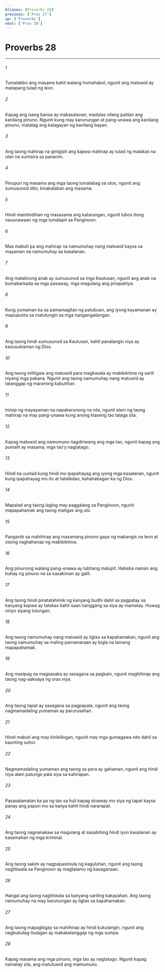 ```yaml
---
Aliases: [Proverbs 28]
previous: ['Prov 27']
up: ['Proverbs']
next: ['Prov 29']
---
```

# Proverbs 28

***

###### 1
Tumatakbo ang masama kahit walang humahabol, ngunit ang matuwid ay matapang tulad ng leon. 

###### 2
Kapag ang isang bansa ay makasalanan, madalas nilang palitan ang kanilang pinuno. Ngunit kung may karunungan at pang-unawa ang kanilang pinuno, matatag ang kalagayan ng kanilang bayan. 

###### 3
Ang taong mahirap na ginigipit ang kapwa mahirap ay tulad ng malakas na ulan na sumisira sa pananim. 

###### 4
Pinupuri ng masama ang mga taong lumalabag sa utos, ngunit ang sumusunod dito, kinakalaban ang masama. 

###### 5
Hindi maintindihan ng masasama ang katarungan, ngunit lubos itong nauunawaan ng mga lumalapit sa Panginoon. 

###### 6
Mas mabuti pa ang mahirap na namumuhay nang matuwid kaysa sa mayaman na namumuhay sa kasalanan. 

###### 7
Ang matalinong anak ay sumusunod sa mga Kautusan, ngunit ang anak na bumabarkada sa mga pasaway, mga magulang ang pinapahiya. 

###### 8
Kung yumaman ka sa pamamagitan ng patubuan, ang iyong kayamanan ay mapupunta sa matulungin sa mga nangangailangan. 

###### 9
Ang taong hindi sumusunod sa Kautusan, kahit panalangin niya ay kasusuklaman ng Dios. 

###### 10
Ang taong inililigaw ang matuwid para magkasala ay mabibiktima ng sarili niyang mga pakana. Ngunit ang taong namumuhay nang matuwid ay tatanggap ng maraming kabutihan. 

###### 11
Iniisip ng mayayaman na napakarunong na nila, ngunit alam ng taong mahirap na may pang-unawa kung anong klaseng tao talaga sila. 

###### 12
Kapag matuwid ang namumuno nagdiriwang ang mga tao, ngunit kapag ang pumalit ay masama, mga taoʼy nagtatago. 

###### 13
Hindi ka uunlad kung hindi mo ipapahayag ang iyong mga kasalanan, ngunit kung ipapahayag mo ito at tatalikdan, kahahabagan ka ng Dios. 

###### 14
Mapalad ang taong laging may paggalang sa Panginoon, ngunit mapapahamak ang taong matigas ang ulo. 

###### 15
Panganib sa mahihirap ang masamang pinuno gaya ng mabangis na leon at osong naghahanap ng mabibiktima. 

###### 16
Ang pinunong walang pang-unawa ay lubhang malupit. Hahaba naman ang buhay ng pinuno na sa kasakiman ay galit. 

###### 17
Ang taong hindi pinatatahimik ng kanyang budhi dahil sa pagpatay sa kanyang kapwa ay tatakas kahit saan hanggang sa siya ay mamatay. Huwag ninyo siyang tulungan. 

###### 18
Ang taong namumuhay nang matuwid ay ligtas sa kapahamakan, ngunit ang taong namumuhay sa maling pamamaraan ay bigla na lamang mapapahamak. 

###### 19
Ang masipag na magsasaka ay sasagana sa pagkain, ngunit maghihirap ang taong nag-aaksaya ng oras niya. 

###### 20
Ang taong tapat ay sasagana sa pagpapala, ngunit ang taong nagmamadaling yumaman ay parurusahan. 

###### 21
Hindi mabuti ang may kinikilingan, ngunit may mga gumagawa nito dahil sa kaunting suhol. 

###### 22
Nagmamadaling yumaman ang taong sa pera ay gahaman, ngunit ang hindi niya alam patungo pala siya sa kahirapan. 

###### 23
Pasasalamatan ka pa ng tao sa huli kapag sinaway mo siya ng tapat kaysa panay ang papuri mo sa kanya kahit hindi nararapat. 

###### 24
Ang taong nagnanakaw sa magulang at sasabihing hindi iyon kasalanan ay kasamahan ng mga kriminal. 

###### 25
Ang taong sakim ay nagpapasimula ng kaguluhan, ngunit ang taong nagtitiwala sa Panginoon ay magtatamo ng kasaganaan. 

###### 26
Hangal ang taong nagtitiwala sa kanyang sariling kakayahan. Ang taong namumuhay na may karunungan ay ligtas sa kapahamakan. 

###### 27
Ang taong mapagbigay sa mahihirap ay hindi kukulangin, ngunit ang nagbubulag-bulagan ay makakatanggap ng mga sumpa. 

###### 28
Kapag masama ang mga pinuno, mga tao ay nagtatago. Ngunit kapag namatay sila, ang matutuwid ang mamumuno.

